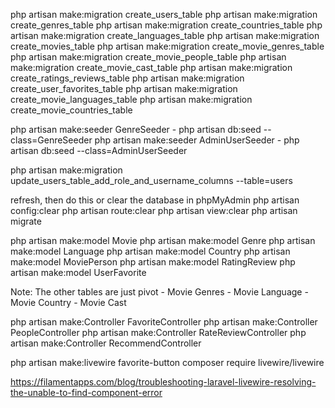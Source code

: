 php artisan make:migration create_users_table
php artisan make:migration create_genres_table
php artisan make:migration create_countries_table
php artisan make:migration create_languages_table
php artisan make:migration create_movies_table
php artisan make:migration create_movie_genres_table
php artisan make:migration create_movie_people_table
php artisan make:migration create_movie_cast_table
php artisan make:migration create_ratings_reviews_table
php artisan make:migration create_user_favorites_table
php artisan make:migration create_movie_languages_table
php artisan make:migration create_movie_countries_table


php artisan make:seeder GenreSeeder
    - php artisan db:seed --class=GenreSeeder
php artisan make:seeder AdminUserSeeder
    - php artisan db:seed --class=AdminUserSeeder

php artisan make:migration update_users_table_add_role_and_username_columns --table=users



refresh, then do this or clear the database in phpMyAdmin
    php artisan config:clear
    php artisan route:clear
    php artisan view:clear
    php artisan migrate

php artisan make:model Movie
php artisan make:model Genre
php artisan make:model Language
php artisan make:model Country
php artisan make:model MoviePerson
php artisan make:model RatingReview
php artisan make:model UserFavorite

Note: The other tables are just pivot
    - Movie Genres 
    - Movie Language
    - Movie Country
    - Movie Cast


php artisan make:Controller FavoriteController
php artisan make:Controller PeopleController
php artisan make:Controller RateReviewController
php artisan make:Controller RecommendController


php artisan make:livewire favorite-button
composer require livewire/livewire



https://filamentapps.com/blog/troubleshooting-laravel-livewire-resolving-the-unable-to-find-component-error